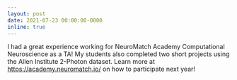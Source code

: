 ```yaml
---
layout: post
date: 2021-07-23 00:00:00-0000
inline: true
---
```


I had a great experience working for NeuroMatch Academy Computational Neuroscience as a TA! My students also completed two short projects using the Allen Institute 2-Photon dataset. Learn more at https://academy.neuromatch.io/ on how to participate next year!